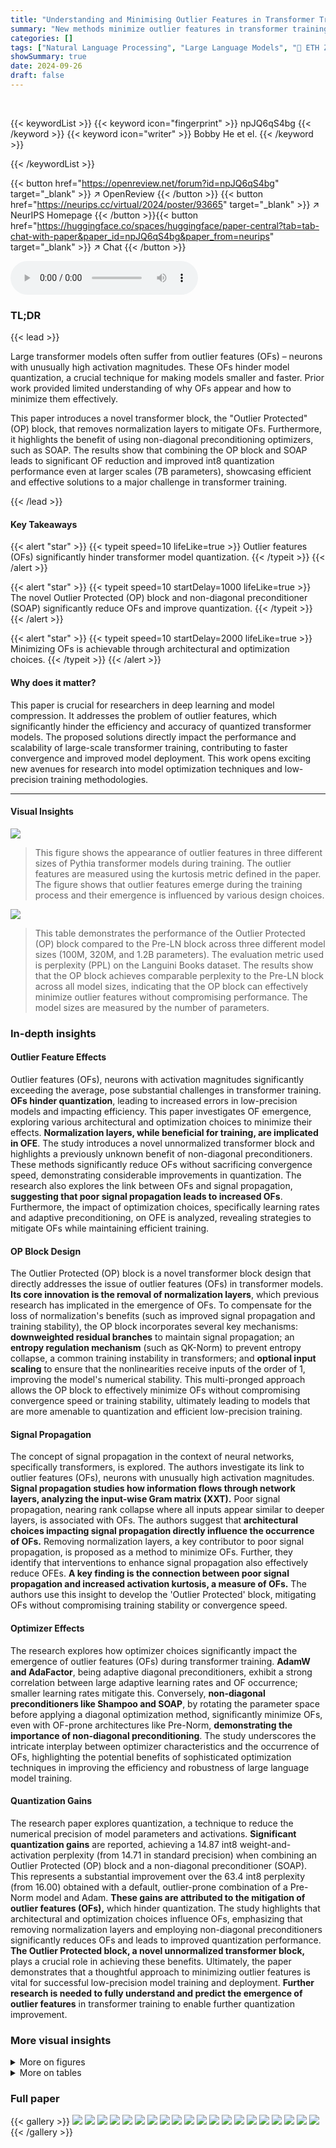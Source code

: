```yaml
---
title: "Understanding and Minimising Outlier Features in Transformer Training"
summary: "New methods minimize outlier features in transformer training, improving quantization and efficiency without sacrificing convergence speed."
categories: []
tags: ["Natural Language Processing", "Large Language Models", "🏢 ETH Zurich",]
showSummary: true
date: 2024-09-26
draft: false
---
```


<br>

{{< keywordList >}}
{{< keyword icon="fingerprint" >}} npJQ6qS4bg {{< /keyword >}}
{{< keyword icon="writer" >}} Bobby He et el. {{< /keyword >}}
 
{{< /keywordList >}}

{{< button href="https://openreview.net/forum?id=npJQ6qS4bg" target="_blank" >}}
↗ OpenReview
{{< /button >}}
{{< button href="https://neurips.cc/virtual/2024/poster/93665" target="_blank" >}}
↗ NeurIPS Homepage
{{< /button >}}{{< button href="https://huggingface.co/spaces/huggingface/paper-central?tab=tab-chat-with-paper&paper_id=npJQ6qS4bg&paper_from=neurips" target="_blank" >}}
↗ Chat
{{< /button >}}



<audio controls>
    <source src="https://ai-paper-reviewer.com/npJQ6qS4bg/podcast.wav" type="audio/wav">
    Your browser does not support the audio element.
</audio>


### TL;DR


{{< lead >}}

Large transformer models often suffer from outlier features (OFs) – neurons with unusually high activation magnitudes. These OFs hinder model quantization, a crucial technique for making models smaller and faster.  Prior work provided limited understanding of why OFs appear and how to minimize them effectively.



This paper introduces a novel transformer block, the "Outlier Protected" (OP) block, that removes normalization layers to mitigate OFs.  Furthermore, it highlights the benefit of using non-diagonal preconditioning optimizers, such as SOAP. The results show that combining the OP block and SOAP leads to significant OF reduction and improved int8 quantization performance even at larger scales (7B parameters), showcasing efficient and effective solutions to a major challenge in transformer training.

{{< /lead >}}


#### Key Takeaways

{{< alert "star" >}}
{{< typeit speed=10 lifeLike=true >}} Outlier features (OFs) significantly hinder transformer model quantization. {{< /typeit >}}
{{< /alert >}}

{{< alert "star" >}}
{{< typeit speed=10 startDelay=1000 lifeLike=true >}} The novel Outlier Protected (OP) block and non-diagonal preconditioner (SOAP) significantly reduce OFs and improve quantization. {{< /typeit >}}
{{< /alert >}}

{{< alert "star" >}}
{{< typeit speed=10 startDelay=2000 lifeLike=true >}} Minimizing OFs is achievable through architectural and optimization choices. {{< /typeit >}}
{{< /alert >}}

#### Why does it matter?
This paper is crucial for researchers in deep learning and model compression. It addresses the problem of outlier features, which significantly hinder the efficiency and accuracy of quantized transformer models. The proposed solutions directly impact the performance and scalability of large-scale transformer training, contributing to faster convergence and improved model deployment. This work opens exciting new avenues for research into model optimization techniques and low-precision training methodologies.

------
#### Visual Insights



![](https://ai-paper-reviewer.com/npJQ6qS4bg/figures_1_1.jpg)

> This figure shows the appearance of outlier features in three different sizes of Pythia transformer models during training. The outlier features are measured using the kurtosis metric defined in the paper. The figure shows that outlier features emerge during the training process and their emergence is influenced by various design choices.





![](https://ai-paper-reviewer.com/npJQ6qS4bg/tables_4_1.jpg)

> This table demonstrates the performance of the Outlier Protected (OP) block compared to the Pre-LN block across three different model sizes (100M, 320M, and 1.2B parameters). The evaluation metric used is perplexity (PPL) on the Languini Books dataset.  The results show that the OP block achieves comparable perplexity to the Pre-LN block across all model sizes, indicating that the OP block can effectively minimize outlier features without compromising performance. The model sizes are measured by the number of parameters.





### In-depth insights


#### Outlier Feature Effects
Outlier features (OFs), neurons with activation magnitudes significantly exceeding the average, pose substantial challenges in transformer training.  **OFs hinder quantization**, leading to increased errors in low-precision models and impacting efficiency. This paper investigates OF emergence, exploring various architectural and optimization choices to minimize their effects.  **Normalization layers, while beneficial for training, are implicated in OFE**.  The study introduces a novel unnormalized transformer block and highlights a previously unknown benefit of non-diagonal preconditioners. These methods significantly reduce OFs without sacrificing convergence speed, demonstrating considerable improvements in quantization. The research also explores the link between OFs and signal propagation, **suggesting that poor signal propagation leads to increased OFs**.  Furthermore, the impact of optimization choices, specifically learning rates and adaptive preconditioning, on OFE is analyzed, revealing strategies to mitigate OFs while maintaining efficient training.

#### OP Block Design
The Outlier Protected (OP) block is a novel transformer block design that directly addresses the issue of outlier features (OFs) in transformer models.  **Its core innovation is the removal of normalization layers**, which previous research has implicated in the emergence of OFs.  To compensate for the loss of normalization's benefits (such as improved signal propagation and training stability), the OP block incorporates several key mechanisms: **downweighted residual branches** to maintain signal propagation; an **entropy regulation mechanism** (such as QK-Norm) to prevent entropy collapse, a common training instability in transformers; and **optional input scaling** to ensure that the nonlinearities receive inputs of the order of 1, improving the model's numerical stability. This multi-pronged approach allows the OP block to effectively minimize OFs without compromising convergence speed or training stability, ultimately leading to models that are more amenable to quantization and efficient low-precision training.

#### Signal Propagation
The concept of signal propagation in the context of neural networks, specifically transformers, is explored. The authors investigate its link to outlier features (OFs), neurons with unusually high activation magnitudes.  **Signal propagation studies how information flows through network layers, analyzing the input-wise Gram matrix (XXT).**  Poor signal propagation, nearing rank collapse where all inputs appear similar to deeper layers, is associated with OFs.  The authors suggest that **architectural choices impacting signal propagation directly influence the occurrence of OFs.** Removing normalization layers, a key contributor to poor signal propagation,  is proposed as a method to minimize OFs.  Further, they identify that interventions to enhance signal propagation also effectively reduce OFEs.  **A key finding is the connection between poor signal propagation and increased activation kurtosis, a measure of OFs.**  The authors use this insight to develop the 'Outlier Protected' block, mitigating OFs without compromising training stability or convergence speed.

#### Optimizer Effects
The research explores how optimizer choices significantly impact the emergence of outlier features (OFs) during transformer training.  **AdamW and AdaFactor**, being adaptive diagonal preconditioners, exhibit a strong correlation between large adaptive learning rates and OF occurrence; smaller learning rates mitigate this.  Conversely, **non-diagonal preconditioners like Shampoo and SOAP**, by rotating the parameter space before applying a diagonal optimization method, significantly minimize OFs, even with OF-prone architectures like Pre-Norm, **demonstrating the importance of non-diagonal preconditioning**. The study underscores the intricate interplay between optimizer characteristics and the occurrence of OFs, highlighting the potential benefits of sophisticated optimization techniques in improving the efficiency and robustness of large language model training.

#### Quantization Gains
The research paper explores quantization, a technique to reduce the numerical precision of model parameters and activations.  **Significant quantization gains** are reported, achieving a 14.87 int8 weight-and-activation perplexity (from 14.71 in standard precision) when combining an Outlier Protected (OP) block and a non-diagonal preconditioner (SOAP). This represents a substantial improvement over the 63.4 int8 perplexity (from 16.00) obtained with a default, outlier-prone combination of a Pre-Norm model and Adam. **These gains are attributed to the mitigation of outlier features (OFs),** which hinder quantization.  The study highlights that architectural and optimization choices influence OFs, emphasizing that removing normalization layers and employing non-diagonal preconditioners significantly reduces OFs and leads to improved quantization performance.  **The Outlier Protected block, a novel unnormalized transformer block,** plays a crucial role in achieving these benefits. Ultimately, the paper demonstrates that a thoughtful approach to minimizing outlier features is vital for successful low-precision model training and deployment.  **Further research is needed to fully understand and predict the emergence of outlier features** in transformer training to enable further quantization improvement.


### More visual insights

<details>
<summary>More on figures
</summary>


![](https://ai-paper-reviewer.com/npJQ6qS4bg/figures_3_1.jpg)

> The figure shows the outlier features in three different sizes of Pythia transformers during training.  The y-axis represents the kurtosis of neuron activation RMS, and the x-axis represents the training steps.  Each plot shows how the kurtosis changes over training steps for different layers in the model.  The outlier features are significant in these models and increase during training, especially in early layers. This paper investigates how architectural and optimization choices influence these outlier features and how to minimize them.


![](https://ai-paper-reviewer.com/npJQ6qS4bg/figures_3_2.jpg)

> This figure shows the architecture of the Outlier Protected (OP) Transformer block, a novel unnormalised transformer block proposed in the paper.  The OP block replaces the standard Pre-Norm block by removing the normalisation layers. Key improvements include downweighting residual branches to recover training benefits, adding an entropy regulation mechanism (like QK-Norm) to prevent entropy collapse and optionally scaling inputs before the MLP nonlinearity. The authors argue that this design minimizes outlier features.


![](https://ai-paper-reviewer.com/npJQ6qS4bg/figures_4_1.jpg)

> The figure compares the activation kurtosis across layers between the Outlier Protected (OP) block and the standard Pre-LN block in a 1.2B parameter transformer. The OP block consistently shows lower kurtosis (up to 4 orders of magnitude) compared to the Pre-LN block, especially in the early layers. This reduction in kurtosis is significant because it indicates that the OP block effectively mitigates the Outlier Features (OFs) phenomenon, which is known to hinder model quantization. The figure supports the paper's claim that the OP block improves model performance by mitigating OFE without compromising convergence speed.


![](https://ai-paper-reviewer.com/npJQ6qS4bg/figures_6_1.jpg)

> This figure shows the correlation between Outlier Features (OFs), signal propagation, and the effectiveness of downweighting residual branches in mitigating OFs.  The left plot demonstrates that Pre-LN layers exhibiting extreme OFE (high activation kurtosis) also exhibit poor signal propagation (high average input-wise correlation), approaching rank collapse. The center-left plot shows that downweighting residual branches improves signal propagation. The right plots show that reducing the residual branch weights leads to significantly lower kurtosis (a measure of OFEs) particularly in earlier layers of the network.  The figure highlights the relationship between signal propagation and OFE and suggests that design choices improving signal propagation can mitigate the problem of outlier features.


![](https://ai-paper-reviewer.com/npJQ6qS4bg/figures_6_2.jpg)

> This figure shows that using smaller learning rates (LRs) leads to smaller Outlier Features (OFs) across different transformer blocks. The experiment compares different blocks (Pre-SRMS, Pre-LN, Pre-RMS, OP, Post-LN) trained with different learning rates (1e-3 and 3e-4). The results indicate that smaller learning rates consistently reduce the magnitude of outlier features. This finding suggests that using a smaller learning rate might be a simple way to mitigate the problem of outlier features during training.


![](https://ai-paper-reviewer.com/npJQ6qS4bg/figures_7_1.jpg)

> This figure shows the impact of different learning rates on the magnitude of Outlier Features (OFs) across various transformer blocks during training.  It demonstrates that using smaller learning rates consistently results in smaller OFs, suggesting a potential trade-off between convergence speed and OF mitigation.  The results are shown across several different transformer blocks to demonstrate the effect's generalizability.


![](https://ai-paper-reviewer.com/npJQ6qS4bg/figures_7_2.jpg)

> This figure shows the kurtosis values (a measure of outlier features) for different optimizers during the training of a Pre-SRMSNorm transformer model on the CodeParrot dataset. The optimizers compared are AdamW and AdaFactor (both diagonal preconditioners), and their rotated versions using Shampoo's eigenbasis (rotated AdaFactor and SOAP).  The results show that rotating the parameter space before applying diagonal optimization significantly reduces the number of outlier features, regardless of the diagonal preconditioner used. This highlights the potential benefit of using non-diagonal preconditioners for mitigating the emergence of outlier features during training.


![](https://ai-paper-reviewer.com/npJQ6qS4bg/figures_8_1.jpg)

> This figure displays the loss and kurtosis curves for various models (OP, Pre-Norm, Pre-Norm with modified AdamW) trained with the AdamW optimizer.  The left two plots show the training loss for a 1.2B parameter model trained on 90B tokens and a 7B parameter model trained on 6B tokens.  The right two plots depict the corresponding kurtosis values. The results demonstrate the consistent impact of the model architecture and hyperparameter choices on outlier features (OFs) even at larger scales.


![](https://ai-paper-reviewer.com/npJQ6qS4bg/figures_23_1.jpg)

> This figure compares the activation kurtosis and average input-wise correlation for different layers in a transformer model.  It shows two sets of experiments: one with the Outlier Protected (OP) block and one with the OP block plus a final Layer Normalization (LN) layer before unembedding.  The results demonstrate that poor Signal Propagation (high input correlation) is associated with high feature kurtosis (Outlier Features), and that adding a final LN layer exacerbates this issue.


![](https://ai-paper-reviewer.com/npJQ6qS4bg/figures_26_1.jpg)

> This figure shows the appearance of outlier features in three different sizes of Pythia transformers during training.  The x-axis represents the training step, and the y-axis shows the kurtosis of neuron activation RMS, a metric used to quantify outlier features. Each line represents a different layer in the transformer. The figure visually demonstrates that outlier features emerge during standard transformer training across different model sizes, motivating the paper's investigation into the design choices influencing this phenomenon.


![](https://ai-paper-reviewer.com/npJQ6qS4bg/figures_26_2.jpg)

> This figure shows the appearance of outlier features in three different sizes of Pythia transformers during training.  The outlier features are measured using the kurtosis metric (Eq 1) defined in the paper. The figure visually demonstrates that outlier features emerge during standard transformer training across various model sizes, motivating the research in the paper to understand and minimize their emergence.


![](https://ai-paper-reviewer.com/npJQ6qS4bg/figures_26_3.jpg)

> This figure compares the activation kurtosis of the residual stream across different layers for both Pre-LN (standard transformer block with Layer Normalization) and OP (Outlier Protected) blocks in a 1.2B parameter transformer model.  The results show that the OP block consistently achieves lower activation kurtosis across all layers than the Pre-LN block, indicating a significant reduction in outlier features.  This reduction is particularly pronounced in the earlier layers.  The y-axis is log-scaled to highlight the magnitude of the difference.


![](https://ai-paper-reviewer.com/npJQ6qS4bg/figures_27_1.jpg)

> This figure compares the activation kurtosis of the residual stream across different layers of a 1.2B parameter transformer model trained using the OP block and the Pre-LN block. The OP block consistently shows lower activation kurtosis, especially in the earlier layers, indicating that it effectively mitigates outlier features. The peak kurtosis during training is also significantly lower in the OP block compared to the Pre-LN block. This result suggests that the OP block, designed to remove normalisation layers, helps to reduce the magnitude of outlier neuron activations during training. This figure also highlights the fact that removing the final layer normalization (LN) before unembedding can result in higher input correlations and feature kurtosis, even with the OP block.


![](https://ai-paper-reviewer.com/npJQ6qS4bg/figures_27_2.jpg)

> This figure compares the activation kurtosis of residual streams across layers for the Pre-LN and OP Transformer blocks during training.  The OP block consistently shows significantly lower kurtosis than Pre-LN, indicating a substantial reduction in outlier features, especially in the early layers. The shared y-axis highlights the magnitude of this difference. The experiment uses a 1.2B parameter model on the Languini Books dataset, employs a specific AdamW learning rate schedule, and notes that removing the final LN further reduces outlier features.


![](https://ai-paper-reviewer.com/npJQ6qS4bg/figures_28_1.jpg)

> This figure compares the activation kurtosis of residual streams across layers for both OP and Pre-LN Transformer blocks at 1.2B parameter scale on Languini Books dataset.  It demonstrates that the proposed OP block significantly reduces the activation kurtosis, especially in early layers, thereby mitigating outlier features (OFs) while maintaining training stability and speed.


![](https://ai-paper-reviewer.com/npJQ6qS4bg/figures_28_2.jpg)

> The figure displays the outlier features' appearance in various sizes of open-source transformers during training.  It shows that outlier features emerge across multiple layers within the models and that their prevalence varies depending on the transformer's size and layer depth. The Kurtosis metric (Equation 1) is used to quantify the magnitude of these outlier features.


![](https://ai-paper-reviewer.com/npJQ6qS4bg/figures_29_1.jpg)

> This figure compares the activation kurtosis of residual streams across different layers in the Pre-LN and OP transformer models.  It shows that the OP block consistently reduces kurtosis by several orders of magnitude, especially in earlier layers. This demonstrates that the OP block effectively mitigates outlier features.


![](https://ai-paper-reviewer.com/npJQ6qS4bg/figures_29_2.jpg)

> This figure compares the activation kurtosis of residual streams across different layers for both the Outlier Protected (OP) block and the standard Pre-LN block in a 1.2B parameter transformer model trained on the Languini Books dataset.  The results demonstrate that the OP block consistently exhibits lower kurtosis values, significantly reducing Outlier Features (OFs). This reduction is particularly notable in the earlier layers.  The figure also highlights that peak kurtosis during training is always higher in the Pre-LN block than in the OP block.  A final layer normalization before unembedding is removed in the OP model, highlighting its impact on OFE.


![](https://ai-paper-reviewer.com/npJQ6qS4bg/figures_30_1.jpg)

> This figure compares the activation kurtosis (a measure of outlier features) in different layers of a transformer model trained with the proposed Outlier Protected (OP) block and a standard Pre-LN (Pre-Layer Normalization) block. The OP block consistently shows lower kurtosis, indicating fewer outlier features, especially in the early layers. The figure highlights the effectiveness of the OP block in mitigating outlier features during training.


![](https://ai-paper-reviewer.com/npJQ6qS4bg/figures_30_2.jpg)

> This figure compares the activation kurtosis of residual streams across different layers for the Outlier Protected (OP) block and the standard Pre-LN block at 1.2B parameter scale.  It shows that the OP block consistently has lower kurtosis (by up to four orders of magnitude), indicating a significant reduction in outlier features. The peak kurtosis during training is also lower with the OP block. The impact of the final layer normalization (LN) layer on OFE is further investigated in a separate figure (Figure 10).


![](https://ai-paper-reviewer.com/npJQ6qS4bg/figures_31_1.jpg)

> This figure compares the activation kurtosis of residual streams across layers in Pre-LN and OP transformer blocks at a 1.2B parameter scale.  The OP block consistently shows lower kurtosis values, indicating a significant reduction in outlier features. The y-axis uses a log scale, highlighting that the differences are substantial (up to 4 orders of magnitude). The figure suggests that the OP block effectively mitigates the OFE problem without compromising training stability.


![](https://ai-paper-reviewer.com/npJQ6qS4bg/figures_31_2.jpg)

> This figure compares the activation kurtosis of residual streams across layers for both the Outlier Protected (OP) block and the standard Pre-LN block in a 1.2B parameter transformer model. The y-axis uses a log scale to highlight the consistent difference in kurtosis between the two models across all layers.  The results show that the OP block consistently has lower activation kurtosis, indicating fewer outlier features, especially in earlier layers.  The peak kurtosis during training is also always higher in the Pre-LN model, further supporting the effectiveness of the OP block in mitigating OFEs.


![](https://ai-paper-reviewer.com/npJQ6qS4bg/figures_32_1.jpg)

> This figure compares the activation kurtosis of residual streams across different layers for both the standard Pre-LN transformer block and the proposed Outlier Protected (OP) block.  It shows that the OP block consistently reduces the activation kurtosis across all layers, particularly in the early layers. This reduction in kurtosis, a measure of outlier features, is substantial (up to four orders of magnitude). The figure also illustrates that the peak kurtosis during training is always higher with the Pre-LN block compared to the OP block.


![](https://ai-paper-reviewer.com/npJQ6qS4bg/figures_32_2.jpg)

> This figure compares the activation kurtosis (a measure of outlier features) of the residual stream across different layers in transformer models with and without the proposed Outlier Protected (OP) block. The results demonstrate that the OP block consistently reduces activation kurtosis compared to the standard Pre-LN block, particularly in earlier layers. It also shows that the peak kurtosis during training is consistently lower with the OP block.


![](https://ai-paper-reviewer.com/npJQ6qS4bg/figures_33_1.jpg)

> The figure compares the activation kurtosis of the residual stream across layers for the OP block and the Pre-LN block in a 1.2B parameter transformer model trained on the Languini Books dataset. The OP block consistently shows significantly lower kurtosis values compared to the Pre-LN block, especially in the earlier layers. This indicates that the OP block effectively mitigates outlier features.


![](https://ai-paper-reviewer.com/npJQ6qS4bg/figures_33_2.jpg)

> The figure shows the impact of learning rate on the Outlier Features (OFs) across different transformer blocks.  Smaller learning rates (LRs) consistently lead to smaller OFs, suggesting a relationship between learning rate and the magnitude of outlier neuron activations.  This finding highlights the importance of careful learning rate selection in mitigating the negative impact of outlier features during transformer training.


![](https://ai-paper-reviewer.com/npJQ6qS4bg/figures_33_3.jpg)

> This figure shows the impact of the Adam epsilon (e) hyperparameter on Outlier Features (OFs) during training.  The experiment was conducted on a 130M parameter model trained on the CodeParrot dataset.  The plot shows the kurtosis (a measure of OFs) across various layers of the model for different values of the Adam epsilon.  The results indicate that increasing the epsilon value from 1e-6 to 3e-4 monotonically reduces the OFs. Below 1e-6, changes in epsilon have a less significant impact on OFs.


![](https://ai-paper-reviewer.com/npJQ6qS4bg/figures_34_1.jpg)

> This figure shows the impact of the Adam epsilon (e) hyperparameter on outlier features (OFs) across different layers of a transformer model.  The experiment was conducted on the CodeParrot dataset with a model size of 130 million parameters.  The results indicate that increasing the epsilon value reduces the kurtosis, a measure of the heavy-tailedness of the activation distribution, thereby mitigating the presence of outlier features.  The effect is more pronounced when increasing the epsilon from 1e-6 to 3e-4. Below 1e-6, varying the epsilon hyperparameter has less of an impact on OFs.


![](https://ai-paper-reviewer.com/npJQ6qS4bg/figures_34_2.jpg)

> The figure compares the activation kurtosis of residual streams across layers for models with Pre-Norm (Pre-LN) and Outlier Protected (OP) blocks.  The OP block consistently shows significantly lower kurtosis (up to four orders of magnitude) than Pre-LN, especially in the earlier layers, indicating a substantial reduction in Outlier Features (OFs).  The results demonstrate the effectiveness of the OP block in mitigating OFE, particularly in early training stages, without sacrificing convergence speed.


![](https://ai-paper-reviewer.com/npJQ6qS4bg/figures_35_1.jpg)

> The figure shows the kurtosis of neuron activation norms for different normalization layers (LN, RMSNorm, and SRMSNorm) in pre-norm and post-norm transformer blocks during training.  The kurtosis metric measures the presence of outlier features.  The plot shows that outlier features emerge regardless of the type of normalization layer used, highlighting the robustness of this phenomenon.  It is part of a study to investigate the causes of outlier feature emergence during transformer training.


![](https://ai-paper-reviewer.com/npJQ6qS4bg/figures_35_2.jpg)

> This figure compares the training loss curves of four different optimizers: AdaFactor, AdamW, Rotated AdaFactor (approximated as Shampoo), and Rotated AdamW (SOAP).  The results are presented to show the relative convergence speeds and training stability, highlighting the performance improvement of the non-diagonal preconditioners (Rotated AdaFactor and SOAP) over the diagonal preconditioners (AdaFactor and AdamW). This supports the paper's findings regarding the effect of optimization choices on outlier features and training efficiency.


![](https://ai-paper-reviewer.com/npJQ6qS4bg/figures_36_1.jpg)

> The figure displays graphs showing the emergence of Outlier Features (OFs) during the training of three different sizes of the Pythia transformer models.  The x-axis represents the training step, and the y-axis shows the kurtosis of neuron activation norms, a metric used to quantify OFs.  The different lines in each graph correspond to different layers within the transformer model.  The figure highlights that OFs are a common phenomenon in standard transformer training, motivating the research presented in the paper to understand and minimize their occurrence.


![](https://ai-paper-reviewer.com/npJQ6qS4bg/figures_36_2.jpg)

> The figure shows the appearance of outlier features in three different sizes of Pythia transformer models during training.  The x-axis represents the training step, and the y-axis represents the kurtosis of neuron activation norms. High kurtosis indicates the presence of outlier features. Each plot shows the kurtosis across different layers of the network. The observation is that outlier features consistently emerge during training, highlighting the problem addressed in the paper.


![](https://ai-paper-reviewer.com/npJQ6qS4bg/figures_37_1.jpg)

> This figure shows the emergence of Outlier Features (OFs) in three different sizes of the Pythia transformer models during training.  The x-axis represents the training step, and the y-axis shows the kurtosis of neuron activation RMS which measures OFs.  The plot demonstrates that OFs emerge during the training process across different scales of transformer models.  The paper uses this as evidence to study the design choices that cause OFs and methods to mitigate them.


![](https://ai-paper-reviewer.com/npJQ6qS4bg/figures_37_2.jpg)

> The figure shows the kurtosis of neuron activations during training for different normalization layers (Pre-LN, Post-LN, Pre-RMS, Pre-SRMS) in a 130M parameter transformer model.  It demonstrates that the emergence of outlier features (OFE) is prevalent across various normalization methods, highlighting the impact of normalization layers on the phenomenon. Notably, a newly introduced 'OP' (outlier protected) block shows significantly lower kurtosis compared to other approaches.


![](https://ai-paper-reviewer.com/npJQ6qS4bg/figures_39_1.jpg)

> This figure shows that using smaller learning rates during training leads to a reduction in outlier features (OFs) across different transformer blocks.  The plot likely displays the kurtosis (a measure of OFs) over training steps for several different transformer architectures, demonstrating the consistent effect of reduced learning rates on OF mitigation.


![](https://ai-paper-reviewer.com/npJQ6qS4bg/figures_39_2.jpg)

> This figure shows the impact of using smaller learning rates on the occurrence of outlier features (OFs) in different transformer blocks.  The results indicate that reducing the learning rate consistently leads to a decrease in the magnitude of outlier features, suggesting that smaller learning rates mitigate the formation of OFs during training.


![](https://ai-paper-reviewer.com/npJQ6qS4bg/figures_40_1.jpg)

> This figure shows the presence of outlier features in three different sizes of Pythia transformers during training. The outlier features are measured by Kurtosis, which is a statistical measure of the 'tailedness' of the probability distribution of the data. The figure shows that outlier features emerge during the training process of all three sizes of transformers, highlighting the need to investigate the design choices that influence their emergence.


![](https://ai-paper-reviewer.com/npJQ6qS4bg/figures_40_2.jpg)

> The figure shows the average kurtosis across the 12 residual stream layers of Vision Transformers (ViTs) trained on ImageNet-1K. Three different ViT transformer blocks are compared: Pre-LN, Pre-LN with LayerScale, and the proposed Outlier Protected (OP) block.  The plot visualizes how the average kurtosis changes over epochs for each model, providing insights into the presence of outlier features during training.  LayerScale is shown to reduce kurtosis compared to standard Pre-LN.  The OP block demonstrates even lower kurtosis.


![](https://ai-paper-reviewer.com/npJQ6qS4bg/figures_41_1.jpg)

> This figure shows the test accuracy (top 1%) on ImageNet-1k for three different ViT models: OP, Pre-LN, and Pre-LN with LayerScale.  The results demonstrate that the OP (Outlier Protected) block does not negatively impact the performance of the ViT model and achieves comparable accuracy to standard architectures.  The slightly higher accuracy in OP might suggest that the mitigation of outlier features may have a positive impact on performance, even if it isn't statistically significant.


![](https://ai-paper-reviewer.com/npJQ6qS4bg/figures_42_1.jpg)

> This figure compares the activation kurtosis of residual streams across different layers in Pre-LN and OP transformer blocks at 1.2B parameter scale.  It shows that the OP block consistently and significantly reduces kurtosis across all layers compared to the Pre-LN block, especially in early layers. The y-axis is log-scaled to highlight the magnitude of the reduction, which is up to 4 orders of magnitude.  The figure also demonstrates that the peak kurtosis during training is always higher in Pre-LN than in the OP block.


![](https://ai-paper-reviewer.com/npJQ6qS4bg/figures_43_1.jpg)

> The figure shows that removing the entropy regularization mechanism in the outlier protected (OP) block leads to training failure, indicated by a sharp increase in training loss.  Using a different entropy regularization method (tanh) prevents failure but slows convergence. The results highlight the importance of entropy regulation for stability during transformer training.


![](https://ai-paper-reviewer.com/npJQ6qS4bg/figures_43_2.jpg)

> This figure compares the activation kurtosis of residual streams across layers for both the Outlier Protected (OP) block and the standard Pre-LN block.  The OP block consistently shows significantly lower kurtosis, indicating a substantial reduction in outlier features, particularly in the early layers. The results demonstrate that the OP block effectively mitigates OFE without sacrificing training speed or stability.


![](https://ai-paper-reviewer.com/npJQ6qS4bg/figures_44_1.jpg)

> The figure shows a comparison of activation kurtosis across different layers of a transformer model with and without the Outlier Protected (OP) block.  The OP block consistently demonstrates lower kurtosis values, especially in early layers, indicating a significant reduction in outlier features. The results highlight the effectiveness of the OP block in mitigating outlier features without impacting convergence speed.


![](https://ai-paper-reviewer.com/npJQ6qS4bg/figures_45_1.jpg)

> This figure compares the activation kurtosis of residual streams across layers in two different transformer blocks: Pre-LN (Pre-Norm with Layer Normalization) and OP (Outlier Protected).  It demonstrates that the OP block consistently reduces activation kurtosis (a measure of outlier features) across all layers, especially in early layers, compared to the Pre-LN block. The results highlight that the OP block effectively mitigates outlier features without sacrificing training speed or stability.


![](https://ai-paper-reviewer.com/npJQ6qS4bg/figures_45_2.jpg)

> This figure shows the architecture of the proposed Outlier Protected (OP) Transformer block.  The key differences from standard Pre-Norm blocks are the removal of normalization layers before both the attention and MLP sub-blocks and the addition of three components:  1) downscaling of residual branches using a trainable scalar β; 2) an entropy regulation mechanism to prevent entropy collapse (like QK-Norm); and 3) (optionally) scaling of MLP inputs before the nonlinearity using a trainable scalar α. The figure illustrates how these modifications combine to mitigate the formation of outlier features.


![](https://ai-paper-reviewer.com/npJQ6qS4bg/figures_48_1.jpg)

> This figure compares the activation kurtosis of residual streams across different layers for both the OP block and the standard Pre-LN block.  The results show that the OP block consistently exhibits lower kurtosis, particularly in earlier layers, indicating a significant reduction in outlier features (OFs).  The differences are several orders of magnitude across training steps.  It also highlights that the default Pre-LN models always exhibit a higher peak kurtosis during training.


![](https://ai-paper-reviewer.com/npJQ6qS4bg/figures_49_1.jpg)

> The figure shows the cumulative sums of different order terms that contribute to the changes in the second and fourth moments of neuron activations during training.  These changes are directly related to the kurtosis, a measure of the 'tailedness' of the distribution. The plot compares different model configurations (OP, Pre-LN, and variations of Pre-LN with different hyperparameter settings), highlighting how the quadratic term in the fourth-moment update is often the dominant factor driving the increase in kurtosis, particularly in the Pre-LN models. Reducing the learning rate, increasing the Adam epsilon, or using a non-diagonal preconditioner (SOAP) all reduce the magnitude of this dominant quadratic term.


![](https://ai-paper-reviewer.com/npJQ6qS4bg/figures_50_1.jpg)

> The figure compares the activation kurtosis in different layers of a transformer model with and without the proposed Outlier Protected (OP) block. The results show that the OP block significantly reduces the activation kurtosis across all layers, especially in the early layers, demonstrating its effectiveness in mitigating outlier features.


![](https://ai-paper-reviewer.com/npJQ6qS4bg/figures_51_1.jpg)

> The figure shows the cumulative values of different terms that contribute to the kurtosis updates during training.  It compares these values for various model configurations, including an Outlier Protected (OP) model and standard Pre-LN models with and without modifications (small learning rate, increased epsilon in Adam, and using SOAP). The results indicate that the quadratic term (u4,2) is the primary driver of the increase in kurtosis in the standard Pre-LN model, while modifications that reduce OFs also reduce this quadratic term.


</details>




<details>
<summary>More on tables
</summary>


![](https://ai-paper-reviewer.com/npJQ6qS4bg/tables_9_1.jpg)
> This table shows the results of quantization experiments on the OPT-125m model.  Different model architectures (Pre-LN, Gated Attention, OP) and optimizer hyperparameters are compared. The table reports the average kurtosis across layers, standard precision perplexity (FP16/32), and quantized int8 perplexity (W8A8).  The key finding is that the combination of the OP architecture and the SOAP optimizer achieves the lowest quantized perplexity, demonstrating the effectiveness of the proposed methods for minimizing outlier features and improving quantization.

![](https://ai-paper-reviewer.com/npJQ6qS4bg/tables_42_1.jpg)
> This table presents the results of an experiment on quantizing OPT-125m models.  It shows the average kurtosis across layers, standard precision perplexity (FP16/32), and quantized int8 perplexity (W8A8) for various model architectures and optimization choices. The results demonstrate a strong correlation between kurtosis and int8 error. The best performing int8 setup uses the proposed Outlier Protected (OP) block and SOAP optimizer.

![](https://ai-paper-reviewer.com/npJQ6qS4bg/tables_44_1.jpg)
> This table presents the results of experiments evaluating different model architectures and optimization strategies on the task of quantizing OPT-125m language models. The table compares standard precision perplexity (FP16/32) and int8 quantized perplexity (W8A8), along with the average kurtosis across layers.  The results show a strong correlation between kurtosis (a measure of outlier features) and int8 quantization error.  The combination of the Outlier Protected (OP) block and the SOAP optimizer yields the lowest kurtosis and the smallest increase in perplexity after quantization.

</details>




### Full paper

{{< gallery >}}
<img src="https://ai-paper-reviewer.com/npJQ6qS4bg/1.png" class="grid-w50 md:grid-w33 xl:grid-w25" />
<img src="https://ai-paper-reviewer.com/npJQ6qS4bg/2.png" class="grid-w50 md:grid-w33 xl:grid-w25" />
<img src="https://ai-paper-reviewer.com/npJQ6qS4bg/3.png" class="grid-w50 md:grid-w33 xl:grid-w25" />
<img src="https://ai-paper-reviewer.com/npJQ6qS4bg/4.png" class="grid-w50 md:grid-w33 xl:grid-w25" />
<img src="https://ai-paper-reviewer.com/npJQ6qS4bg/5.png" class="grid-w50 md:grid-w33 xl:grid-w25" />
<img src="https://ai-paper-reviewer.com/npJQ6qS4bg/6.png" class="grid-w50 md:grid-w33 xl:grid-w25" />
<img src="https://ai-paper-reviewer.com/npJQ6qS4bg/7.png" class="grid-w50 md:grid-w33 xl:grid-w25" />
<img src="https://ai-paper-reviewer.com/npJQ6qS4bg/8.png" class="grid-w50 md:grid-w33 xl:grid-w25" />
<img src="https://ai-paper-reviewer.com/npJQ6qS4bg/9.png" class="grid-w50 md:grid-w33 xl:grid-w25" />
<img src="https://ai-paper-reviewer.com/npJQ6qS4bg/10.png" class="grid-w50 md:grid-w33 xl:grid-w25" />
<img src="https://ai-paper-reviewer.com/npJQ6qS4bg/11.png" class="grid-w50 md:grid-w33 xl:grid-w25" />
<img src="https://ai-paper-reviewer.com/npJQ6qS4bg/12.png" class="grid-w50 md:grid-w33 xl:grid-w25" />
<img src="https://ai-paper-reviewer.com/npJQ6qS4bg/13.png" class="grid-w50 md:grid-w33 xl:grid-w25" />
<img src="https://ai-paper-reviewer.com/npJQ6qS4bg/14.png" class="grid-w50 md:grid-w33 xl:grid-w25" />
<img src="https://ai-paper-reviewer.com/npJQ6qS4bg/15.png" class="grid-w50 md:grid-w33 xl:grid-w25" />
<img src="https://ai-paper-reviewer.com/npJQ6qS4bg/16.png" class="grid-w50 md:grid-w33 xl:grid-w25" />
<img src="https://ai-paper-reviewer.com/npJQ6qS4bg/17.png" class="grid-w50 md:grid-w33 xl:grid-w25" />
<img src="https://ai-paper-reviewer.com/npJQ6qS4bg/18.png" class="grid-w50 md:grid-w33 xl:grid-w25" />
<img src="https://ai-paper-reviewer.com/npJQ6qS4bg/19.png" class="grid-w50 md:grid-w33 xl:grid-w25" />
<img src="https://ai-paper-reviewer.com/npJQ6qS4bg/20.png" class="grid-w50 md:grid-w33 xl:grid-w25" />
{{< /gallery >}}